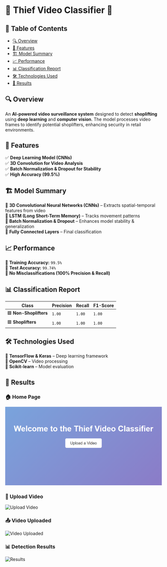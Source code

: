 # 🎥 Thief Video Classifier 🚨  

## 📖 Table of Contents  
- [🔍 Overview](#-overview)  
- [🚀 Features](#-features)  
- [🏗 Model Summary](#-model-summary)  
- [📈 Performance](#-performance)  
- [📊 Classification Report](#-classification-report)  
- [🛠 Technologies Used](#-technologies-used)  
- [📸 Results](#-results)  

## 🔍 Overview  
An **AI-powered video surveillance system** designed to detect **shoplifting** using **deep learning** and **computer vision**. The model processes video frames to identify potential shoplifters, enhancing security in retail environments.  

## 🚀 Features    
✅ **Deep Learning Model (CNNs)**  
✅ **3D Convolution for Video Analysis**  
✅ **Batch Normalization & Dropout for Stability**  
✅ **High Accuracy (99.5%)**  

## 🏗 Model Summary  
🔹 **3D Convolutional Neural Networks (CNNs)** – Extracts spatial-temporal features from video  
🔹 **LSTM (Long Short-Term Memory)** – Tracks movement patterns  
🔹 **Batch Normalization & Dropout** – Enhances model stability & generalization  
🔹 **Fully Connected Layers** – Final classification  

## 📈 Performance  
🔹 **Training Accuracy:** `99.5%`  
🔹 **Test Accuracy:** `99.74%`  
🔹 **No Misclassifications (100% Precision & Recall)**  

## 📊 Classification Report  
| Class              | Precision | Recall | F1-Score |  
|--------------------|-----------|--------|----------|  
| 🟩 **Non-Shoplifters** | `1.00` | `1.00` | `1.00` |  
| 🟥 **Shoplifters**     | `1.00` | `1.00` | `1.00` |  

## 🛠 Technologies Used  
🔹 **TensorFlow & Keras** – Deep learning framework  
🔹 **OpenCV** – Video processing  
🔹 **Scikit-learn** – Model evaluation  

## 📸 Results  

### 🏠 Home Page  
![Home](https://github.com/Omran28/Thief-Classifier/blob/main/images/home.png)  

### 📂 Upload Video  
![Upload Video](images/upload.png)  

### 📤 Video Uploaded  
![Video Uploaded](images/uploaded.png)  

### 📊 Detection Results  
![Results](images/results.png)  

